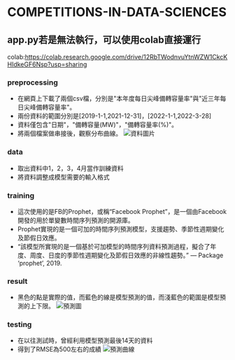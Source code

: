 # COMPETITIONS-IN-DATA-SCIENCES

## app.py若是無法執行，可以使用colab直接運行
colab:https://colab.research.google.com/drive/12RbTWodnvuYtnWZW1CkcKHIdkeGF6Nsp?usp=sharing

### preprocessing
- 在網頁上下載了兩個csv檔，分別是"本年度每日尖峰備轉容量率"與"近三年每日尖峰備轉容量率"。
- 兩份資料的範圍分別是[2019-1-1,2021-12-31]，[2022-1-1,2022-3-28]
- 資料僅包含"日期"，"備轉容量(MW)"，"備轉容量率(%)"。
- 將兩個檔案做串接後，觀察分布曲線。
![資料圖片](https://user-images.githubusercontent.com/37070545/160620968-70dff37f-dff9-4a67-b490-1fb0f8a16e18.png)
### data
- 取出資料中1，2，3，4月當作訓練資料
- 將資料調整成模型需要的輸入格式
### training
- 這次使用的是FB的Prophet，或稱“Facebook Prophet”，是一個由Facebook開發的用於單變數時間序列預測的開源庫。
- Prophet實現的是一個可加的時間序列預測模型，支援趨勢、季節性週期變化及節假日效應。
- “該模型所實現的是一個基於可加模型的時間序列資料預測過程，擬合了年度、周度、日度的季節性週期變化及節假日效應的非線性趨勢。” — Package ‘prophet’, 2019.
### result
- 黑色的點是實際的值，而藍色的線是模型預測的值，而淺藍色的範圍是模型預測的上下限。
![預測圖](https://user-images.githubusercontent.com/37070545/160627855-1cd3ce08-abf9-4963-bdbc-15b7e5092ebc.png)
### testing
- 在以往測試時，曾經利用模型預測最後14天的資料
- 得到了RMSE為500左右的成績
![預測曲線](https://user-images.githubusercontent.com/37070545/160628258-feba7d9f-6010-4061-904d-3b59ed73d931.png)
